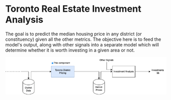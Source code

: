 # Toronto Real Estate Investment Analysis
 The goal is to predict the median housing price in any district (or constituency) given all the other metrics. The objective here is to feed the model's output, along with other signals into a separate model which will determine whether it is worth investing in a given area or not.

![TREI drawio](img/TREI.drawio.png)
